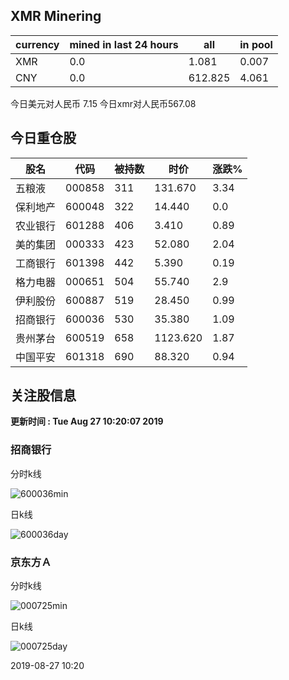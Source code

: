 ## XMR Minering

|currency|mined in last 24 hours|all|in pool|
|---|---|---|---|
|XMR|0.0|1.081|0.007|
|CNY|0.0|612.825|4.061|

今日美元对人民币 7.15	今日xmr对人民币567.08


## 今日重仓股 

|股名|代码|被持数|时价|涨跌%|
|---|---|---|---|---|
|五粮液|000858|311|131.670|3.34|
|保利地产|600048|322|14.440|0.0|
|农业银行|601288|406|3.410|0.89|
|美的集团|000333|423|52.080|2.04|
|工商银行|601398|442|5.390|0.19|
|格力电器|000651|504|55.740|2.9|
|伊利股份|600887|519|28.450|0.99|
|招商银行|600036|530|35.380|1.09|
|贵州茅台|600519|658|1123.620|1.87|
|中国平安|601318|690|88.320|0.94|

## 关注股信息
**更新时间 : Tue Aug 27 10:20:07 2019**
### 招商银行 
分时k线

![600036min](http://image.sinajs.cn/newchart/min/n/sh600036.gif)

日k线

![600036day](http://image.sinajs.cn/newchart/daily/n/sh600036.gif)

### 京东方Ａ 
分时k线

![000725min](http://image.sinajs.cn/newchart/min/n/sz000725.gif)

日k线

![000725day](http://image.sinajs.cn/newchart/daily/n/sz000725.gif)

2019-08-27 10:20